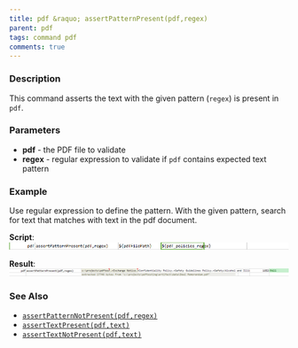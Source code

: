 ```yaml
---
title: pdf &raquo; assertPatternPresent(pdf,regex)
parent: pdf
tags: command pdf
comments: true
---
```



### Description
This command asserts the text with the given pattern (`regex`) is present in `pdf`.


### Parameters
- **pdf** \- the PDF file to validate
- **regex** \- regular expression to validate if `pdf` contains expected text pattern


### Example
Use regular expression to define the pattern. With the given pattern, search for text that matches with text in the 
pdf document.

**Script**:<br/>
![script](image/assertPatternPresent_01.png)

**Result**:<br/>
![output](image/assertPatternPresent_02.png)


### See Also
- [`assertPatternNotPresent(pdf,regex)`](assertPatternNotPresent(pdf,regex))
- [`assertTextPresent(pdf,text)`](assertTextPresent(pdf,text))
- [`assertTextNotPresent(pdf,text)`](assertTextNotPresent(pdf,text))
